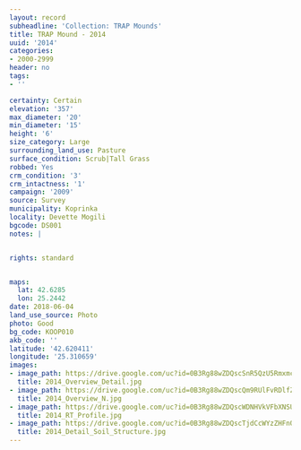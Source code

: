 ```yaml
---
layout: record
subheadline: 'Collection: TRAP Mounds'
title: TRAP Mound - 2014
uuid: '2014'
categories:
- 2000-2999
header: no
tags:
- ''

certainty: Certain
elevation: '357'
max_diameter: '20'
min_diameter: '15'
height: '6'
size_category: Large
surrounding_land_use: Pasture
surface_condition: Scrub|Tall Grass
robbed: Yes
crm_condition: '3'
crm_intactness: '1'
campaign: '2009'
source: Survey
municipality: Koprinka
locality: Devette Mogili
bgcode: DS001
notes: |


rights: standard


maps:
  lat: 42.6285
  lon: 25.2442
date: 2018-06-04
land_use_source: Photo
photo: Good
bg_code: KOOP010
akb_code: ''
latitude: '42.620411'
longitude: '25.310659'
images:
- image_path: https://drive.google.com/uc?id=0B3Rg88wZDQscSnR5QzU5RmxmcDQ
  title: 2014_Overview_Detail.jpg
- image_path: https://drive.google.com/uc?id=0B3Rg88wZDQscQm9RUlFvRDlfZms
  title: 2014_Overview_N.jpg
- image_path: https://drive.google.com/uc?id=0B3Rg88wZDQscWDNHVkVFbXNSU1U
  title: 2014_RT_Profile.jpg
- image_path: https://drive.google.com/uc?id=0B3Rg88wZDQscTjdCcWYzZHFnQzA
  title: 2014_Detail_Soil_Structure.jpg
---
```

